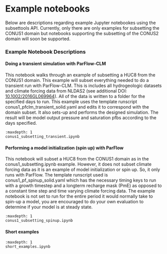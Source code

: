 Example notebooks
=================

Below are descriptions regarding example Jupyter notebookes using the subsettools API. Currently, only there are only examples for subsetting the CONUS1 domain but notebooks supporting the subsetting of the CONUS2 domain will soon be supported. 

### Example Notebook Descriptions

#### Doing a transient simulation with ParFlow-CLM

This notebook walks through an example of subsetting a HUC8 from the CONUS1 domain. This example will subset everything needed to do a transient run with ParFlow-CLM. 
This is includes all hydrogeologic datasets and climate forcing data from NLDAS2 (see additional DOI: [10.1002/2016GL069964](https://agupubs.onlinelibrary.wiley.com/doi/full/10.1002/2016GL069964)). All of the data is written to a folder for the specified days to run. This example uses the template runscript conus1_pfclm_transient_solid.yaml and edits it to correspond with the domain subset. It also sets-up and performs the designed simulation. The result will be model output pressure and saturation pfbs according to the days specified.

```{toctree}
:maxdepth: 1
conus1_subsetting_transient.ipynb
```

#### Performing a model initialization (spin up) with ParFlow

This notebook will subset a HUC8 from the CONUS1 domain as in the conus1_subsetting.ipynb example. However, it does not subset climate forcing data as it is an example of model initialization or spin up. So, it only runs with ParFlow. The template runscript used is conus1_pf_spinup_solid.yaml which has the necessary timing keys to run with a growth timestep and a longterm recharge mask (PmE) as opposed to a constant time step and time varying climate forcing data. The example notebook is not set to run for the entire period it would normally take to spin-up a model, you are encouraged to do your own evaluation to determine if your model is at steady state. 

```{toctree}
:maxdepth: 1
conus1_subsetting_spinup.ipynb
```

#### Short examples

```{toctree}
:maxdepth: 1
short_examples.ipynb
```
